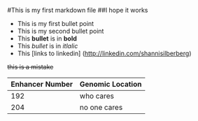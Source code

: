 #This is my first markdown file
##I hope it works

* This is my first bullet point
* This is my second bullet point
* This **bullet** is in **bold** 
* This *bullet* is in *itlalic*
* This [links to linkedin] (http://linkedin.com/shannisilberberg)

~~this is a mistake~~

Enhancer Number | Genomic Location
--------------- | ----------------
192 | who cares
204 | no one cares
